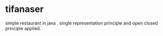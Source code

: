 # tifanaser
simple restaurant in java . single representation principle and open closed principle applied.

